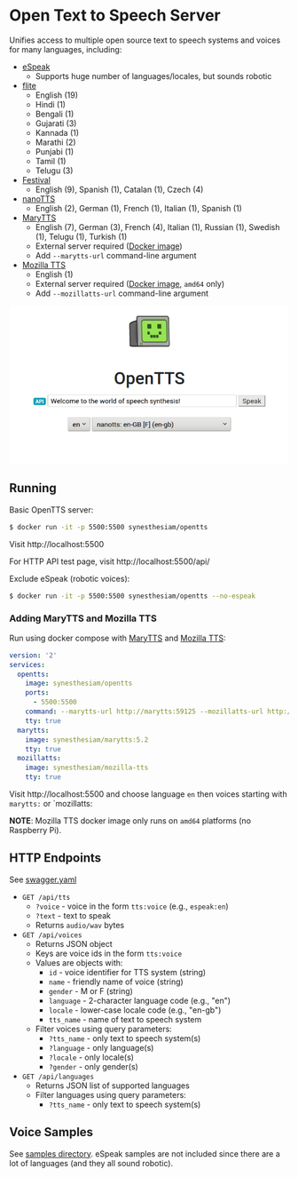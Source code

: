 # Open Text to Speech Server

Unifies access to multiple open source text to speech systems and voices for many languages, including:

* [eSpeak](http://espeak.sourceforge.net)
    * Supports huge number of languages/locales, but sounds robotic
* [flite](http://www.festvox.org/flite)
    * English (19)
    * Hindi (1)
    * Bengali (1)
    * Gujarati (3)
    * Kannada (1)
    * Marathi (2)
    * Punjabi (1)
    * Tamil (1)
    * Telugu (3)
* [Festival](http://www.cstr.ed.ac.uk/projects/festival/)
    * English (9), Spanish (1), Catalan (1), Czech (4)
* [nanoTTS](https://github.com/gmn/nanotts)
    * English (2), German (1), French (1), Italian (1), Spanish (1)
* [MaryTTS](http://mary.dfki.de)
    * English (7), German (3), French (4), Italian (1), Russian (1), Swedish (1), Telugu (1), Turkish (1)
    * External server required ([Docker image](https://hub.docker.com/r/synesthesiam/marytts))
    * Add `--marytts-url` command-line argument
* [Mozilla TTS](https://github.com/mozilla/TTS)
    * English (1)
    * External server required ([Docker image](https://hub.docker.com/r/synesthesiam/mozilla-tts), `amd64` only)
    * Add `--mozillatts-url` command-line argument
    
![Web interface screenshot](img/screenshot.png "Screenshot")

## Running

Basic OpenTTS server:

```bash
$ docker run -it -p 5500:5500 synesthesiam/opentts
```

Visit http://localhost:5500

For HTTP API test page, visit http://localhost:5500/api/

Exclude eSpeak (robotic voices):

```bash
$ docker run -it -p 5500:5500 synesthesiam/opentts --no-espeak
```

### Adding MaryTTS and Mozilla TTS

Run using docker compose with [MaryTTS](https://hub.docker.com/r/synesthesiam/marytts) and [Mozilla TTS](https://hub.docker.com/r/synesthesiam/mozilla-tts):

```yaml
version: '2'
services:
  opentts:
    image: synesthesiam/opentts
    ports:
      - 5500:5500
    command: --marytts-url http://marytts:59125 --mozillatts-url http://mozillatts:5002
    tty: true
  marytts:
    image: synesthesiam/marytts:5.2
    tty: true
  mozillatts:
    image: synesthesiam/mozilla-tts
    tty: true
```

Visit http://localhost:5500 and choose language `en` then voices starting with `marytts:` or `mozillatts:

**NOTE**: Mozilla TTS docker image only runs on `amd64` platforms (no Raspberry Pi).
    
## HTTP Endpoints

See [swagger.yaml](swagger.yaml)

* `GET /api/tts`
    * `?voice` - voice in the form `tts:voice` (e.g., `espeak:en`)
    * `?text` - text to speak
    * Returns `audio/wav` bytes
* `GET /api/voices`
    * Returns JSON object
    * Keys are voice ids in the form `tts:voice`
    * Values are objects with:
        * `id` - voice identifier for TTS system (string)
        * `name` - friendly name of voice (string)
        * `gender` - M or F (string)
        * `language` - 2-character language code (e.g., "en")
        * `locale` - lower-case locale code (e.g., "en-gb")
        * `tts_name` - name of text to speech system
    * Filter voices using query parameters:
        * `?tts_name` - only text to speech system(s)
        * `?language` - only language(s)
        * `?locale` - only locale(s)
        * `?gender` - only gender(s)
* `GET /api/languages`
    * Returns JSON list of supported languages
    * Filter languages using query parameters:
        * `?tts_name` - only text to speech system(s)
    
## Voice Samples

See [samples directory](samples/). eSpeak samples are not included since there are a lot of languages (and they all sound robotic).
